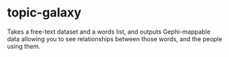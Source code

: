 # topic-galaxy
Takes a free-text dataset and a words list, and outputs Gephi-mappable data allowing you to see relationships between those words, and the people using them.
